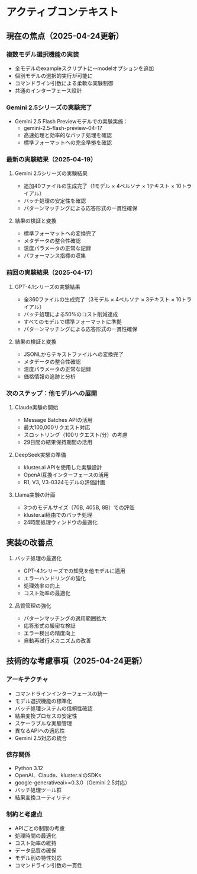 # アクティブコンテキスト

## 現在の焦点（2025-04-24更新）

### 複数モデル選択機能の実装
- 全モデルのexampleスクリプトに--modelオプションを追加
- 個別モデルの選択的実行が可能に
- コマンドライン引数による柔軟な実験制御
- 共通のインターフェース設計

### Gemini 2.5シリーズの実験完了
- Gemini 2.5 Flash Previewモデルでの実験実施：
  - gemini-2.5-flash-preview-04-17
  - 高速処理と効率的なバッチ処理を確認
  - 標準フォーマットへの完全準拠を確認

### 最新の実験結果（2025-04-19）
1. Gemini 2.5シリーズの実験結果
   - 追加40ファイルの生成完了（1モデル × 4ペルソナ × 1テキスト × 10トライアル）
   - バッチ処理の安定性を確認
   - パターンマッチングによる応答形式の一貫性確保

2. 結果の検証と変換
   - 標準フォーマットへの変換完了
   - メタデータの整合性確認
   - 温度パラメータの正常な記録
   - パフォーマンス指標の収集

### 前回の実験結果（2025-04-17）
1. GPT-4.1シリーズの実験結果
   - 全360ファイルの生成完了（3モデル × 4ペルソナ × 3テキスト × 10トライアル）
   - バッチ処理による50%のコスト削減達成
   - すべてのモデルで標準フォーマットに準拠
   - パターンマッチングによる応答形式の一貫性確保

2. 結果の検証と変換
   - JSONLからテキストファイルへの変換完了
   - メタデータの整合性確認
   - 温度パラメータの正常な記録
   - 価格情報の追跡と分析

### 次のステップ：他モデルへの展開

1. Claude実験の開始
   - Message Batches APIの活用
   - 最大100,000リクエスト対応
   - スロットリング（100リクエスト/分）の考慮
   - 29日間の結果保持期間の活用

2. DeepSeek実験の準備
   - kluster.ai APIを使用した実験設計
   - OpenAI互換インターフェースの活用
   - R1, V3, V3-0324モデルの評価計画

3. Llama実験の計画
   - 3つのモデルサイズ（70B, 405B, 8B）での評価
   - kluster.ai経由でのバッチ処理
   - 24時間処理ウィンドウの最適化

## 実装の改善点

1. バッチ処理の最適化
   - GPT-4.1シリーズでの知見を他モデルに適用
   - エラーハンドリングの強化
   - 処理効率の向上
   - コスト効率の最適化

2. 品質管理の強化
   - パターンマッチングの適用範囲拡大
   - 応答形式の厳密な検証
   - エラー検出の精度向上
   - 自動再試行メカニズムの改善

## 技術的な考慮事項（2025-04-24更新）

### アーキテクチャ
- コマンドラインインターフェースの統一
- モデル選択機能の標準化
- バッチ処理システムの信頼性確認
- 結果変換プロセスの安定性
- スケーラブルな実験管理
- 異なるAPIへの適応性
- Gemini 2.5対応の統合

### 依存関係
- Python 3.12
- OpenAI、Claude、kluster.aiのSDKs
- google-generativeai>=0.3.0（Gemini 2.5対応）
- バッチ処理ツール群
- 結果変換ユーティリティ

### 制約と考慮点
- APIごとの制限の考慮
- 処理時間の最適化
- コスト効率の維持
- データ品質の確保
- モデル別の特性対応
- コマンドライン引数の一貫性
